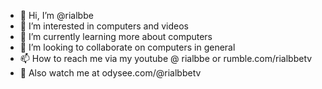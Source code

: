 - 👋 Hi, I’m @rialbbe
- 👀 I’m interested in computers and videos
- 🌱 I’m currently learning more about computers
- 💞️ I’m looking to collaborate on computers in general
- 📫 How to reach me via my youtube @ rialbbe or rumble.com/rialbbetv
- 🤖 Also watch me at odysee.com/@rialbbetv 
<!---
rialbbe/rialbbe is a ✨ special ✨ repository because its `README.md` (this file) appears on your GitHub profile.
You can click the Preview link to take a look at your changes.
--->
